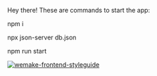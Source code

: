 Hey there! These are commands to start the app:

npm i

npx json-server db.json

npm run start

[![wemake-frontend-styleguide](https://img.shields.io/badge/style-wemake-000000.svg)](https://github.com/wemake-services/wemake-frontend-styleguide)
